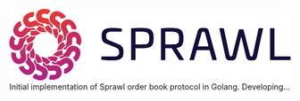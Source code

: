 ![Sprawl Logo](logo.png)
Initial implementation of Sprawl order book protocol in Golang. Developing...
